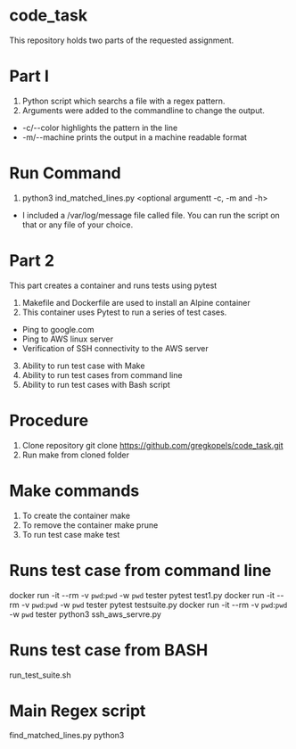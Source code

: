 # code_task
This repository holds two parts of the requested assignment.
# Part I
1. Python script which searchs a file with a regex pattern. 
2. Arguments were added to the commandline to change the output.
  - -c/--color highlights the pattern in the line
  - -m/--machine prints the output in a machine readable format
# Run Command 
1. python3 ind_matched_lines.py <file> <regex> <optional argumentt -c, -m and -h>
  - I included a /var/log/message file called file. You can run the script on that or any file of your choice.
# Part 2
 This part creates a container and runs tests using pytest
1. Makefile and Dockerfile are used to install an Alpine container
2. This container uses Pytest to run a series of test cases.
 - Ping to google.com
 - Ping to AWS linux server
 - Verification of SSH connectivity to the AWS server
3. Ability to run test case with Make
4. Ability to run test cases from command line
5. Ability to run test cases with Bash script
# Procedure
1. Clone repository
git clone https://github.com/gregkopels/code_task.git
2. Run make from cloned folder
# Make commands
1. To create the container
make
2. To remove the container
make prune
3. To run test case
make test 
# Runs test case from command line
docker run -it --rm -v `pwd`:`pwd` -w `pwd` tester pytest test1.py
docker run -it --rm -v `pwd`:`pwd` -w `pwd` tester pytest testsuite.py
docker run -it --rm -v `pwd`:`pwd` -w `pwd` tester python3 ssh_aws_servre.py
# Runs test case from BASH
run_test_suite.sh
# Main Regex script
find_matched_lines.py
python3 


